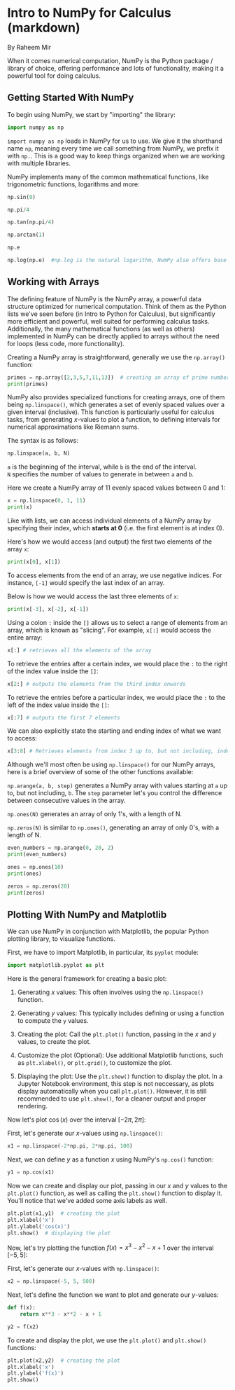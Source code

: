 # Intro to NumPy for Calculus (markdown)

By Raheem Mir

When it comes numerical computation, NumPy is the Python package / library of choice, offering performance and lots of functionality, making it a powerful tool for doing calculus.

## Getting Started With NumPy

To begin using NumPy, we start by "importing" the library:


```python
import numpy as np
```

`import numpy as np` loads in NumPy for us to use. We give it the shorthand name `np`, meaning every time we call something from NumPy, we prefix it with `np.`. This is a good way to keep things organized when we are working with multiple libraries.

NumPy implements many of the common mathematical functions, like trigonometric functions, logarithms and more: 


```python
np.sin(0) 
```


```python
np.pi/4
```


```python
np.tan(np.pi/4)
```


```python
np.arctan(1)
```


```python
np.e
```


```python
np.log(np.e)  #np.log is the natural logarithm, NumPy also offers base 10 and base 2 logarithms
```

## Working with Arrays

The defining feature of NumPy is the NumPy array, a powerful data structure optimized for numerical computation. Think of them as the Python lists we've seen before (in Intro to Python for Calculus), but significantly more efficient and powerful, well suited for performing calculus tasks. Additionally, the many mathematical functions (as well as others) implemented in NumPy can be directly applied to arrays without the need for loops (less code, more functionality).

Creating a NumPy array is straightforward, generally we use the `np.array()` function:


```python
primes = np.array([2,3,5,7,11,13])  # creating an array of prime numbers
print(primes)
```

NumPy also provides specialized functions for creating arrays, one of them being `np.linspace()`, which generates a set of evenly spaced values over a given interval (inclusive). This function is particularly useful for calculus tasks, from generating $x$-values to plot a function, to defining intervals for numerical approximations like Riemann sums. 

The syntax is as follows:
```python
np.linspace(a, b, N)
```
`a` is the beginning of the interval, while `b` is the end of the interval.    
`N` specifies the number of values to generate in between `a` and `b`.

Here we create a NumPy array of 11 evenly spaced values between 0 and 1:


```python
x = np.linspace(0, 1, 11)
print(x) 
```

Like with lists, we can access individual elements of a NumPy array by specifying their index, which **starts at 0** (i.e. the first element is at index 0).

Here's how we would access (and output) the first two elements of the array `x`:


```python
print(x[0], x[1])
```

To access elements from the end of an array, we use negative indices. For instance, `[-1]` would specify the last index of an array.  

Below is how we would access the last three elements of `x`:


```python
print(x[-3], x[-2], x[-1])
```

Using a colon `:` inside the `[]`  allows us to select a range of elements from an array, which is known as "slicing". For example, `x[:]` would access the entire array:


```python
x[:] # retrieves all the elements of the array
```

To retrieve the entries after a certain index, we would place the `:` to the right of the index value inside the `[]`:


```python
x[2:] # outputs the elements from the third index onwards 
```

To retrieve the entries before a particular index, we would place the `:` to the left of the index value inside the `[]`:


```python
x[:7] # outputs the first 7 elements
```

We can also explicitly state the starting and ending index of what we want to access:


```python
x[3:8] # Retrieves elements from index 3 up to, but not including, index 8
```

Although we'll most often be using `np.linspace()` for our NumPy arrays, here is a brief overview of some of the other functions available:

`np.arange(a, b, step)` generates a NumPy array with values starting at `a` up to, but not including, `b`. The `step` parameter let's you control the difference between consecutive values in the array.   

`np.ones(N)` generates an array of only 1's, with a length of N.

`np.zeros(N)` is similar to `np.ones()`, generating an array of only 0's, with a length of N.


```python
even_numbers = np.arange(0, 20, 2)
print(even_numbers)
```


```python
ones = np.ones(10)
print(ones)
```


```python
zeros = np.zeros(20)
print(zeros)
```

## Plotting With NumPy and Matplotlib

We can use NumPy in conjunction with Matplotlib, the popular Python plotting library, to visualize functions.

First, we have to import Matplotlib, in particular, its `pyplot` module:


```python
import matplotlib.pyplot as plt
```

Here is the general framework for creating a basic plot:

1. Generating $x$ values: This often involves using the `np.linspace()` function.
   
3. Generating $y$ values: This typically includes defining or using a function to compute the `y` values.
   
5. Creating the plot: Call the `plt.plot()` function, passing in the $x$ and $y$ values, to create the plot.
   
7. Customize the plot (Optional): Use additional Matplotlib functions, such as `plt.xlabel()`, or `plt.grid()`, to customize the plot.
   
9. Displaying the plot: Use the `plt.show()` function to display the plot. In a Jupyter Notebook environment, this step is not neccessary, as plots display automatically when you call `plt.plot()`. However, it is still recommended to use `plt.show()`, for a cleaner output and proper rendering.

Now let's plot $\cos(x)$ over the interval $[-2\pi, 2\pi]$:

First, let's generate our $x$-values using `np.linspace()`:


```python
x1 = np.linspace(-2*np.pi, 2*np.pi, 100)
```

Next, we can define $y$ as a function $x$ using NumPy's `np.cos()` function:


```python
y1 = np.cos(x1)
```

Now we can create and display our plot, passing in our $x$ and $y$ values to the `plt.plot()` function, as well as calling the `plt.show()` function to display it. You'll notice that we've added some axis labels as well.


```python
plt.plot(x1,y1)  # creating the plot
plt.xlabel('x')  
plt.ylabel('cos(x)')
plt.show()  # displaying the plot
```

Now, let's try plotting the function $f(x) = x^3 - x^2 -x + 1$ over the interval $[-5, 5]$:

First, let's generate our $x$-values with `np.linspace()`:


```python
x2 = np.linspace(-5, 5, 500)  
```

Next, let's define the function we want to plot and generate our $y$-values:


```python
def f(x):
    return x**3 - x**2 - x + 1
```


```python
y2 = f(x2)
```

 To create and display the plot, we use the `plt.plot()` and `plt.show()` functions:


```python
plt.plot(x2,y2)  # creating the plot
plt.xlabel('x')  
plt.ylabel('f(x)')
plt.show()
```

